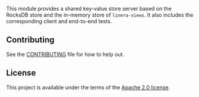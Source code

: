 <!-- cargo-rdme start -->

This module provides a shared key-value store server based on the RocksDB store and the in-memory store of `linera-views`. It also includes the corresponding client and end-to-end tests.

<!-- cargo-rdme end -->

## Contributing

See the [CONTRIBUTING](../CONTRIBUTING.md) file for how to help out.

## License

This project is available under the terms of the [Apache 2.0 license](../LICENSE).
